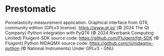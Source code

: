 # Prestomatic
Poroelasticity measurement application.
Graphical interface from QT6, community edition (GPLv3 license). https://www.qt.io/ (© 2024 The Qt Company)
Python integration with PyQT6 (© 2024 Riverbank Computing Limited)
Fluigent-SDK source code: https://github.com/Fluigent/fgt-SDK (© Fluigent)
Python NIDAQMX source code: https://github.com/ni/nidaqmx-python (© National Instruments)
Under GPLv3 - GNU.
